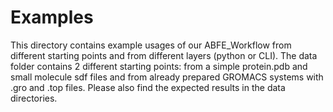 Examples
=========

This directory contains example usages of our ABFE_Workflow from different starting points and from different layers (python or CLI).
The data folder contains 2 different starting points: from a simple protein.pdb and small molecule sdf files and from already prepared GROMACS systems with .gro and .top files.
Please also find the expected results in the data directories.
